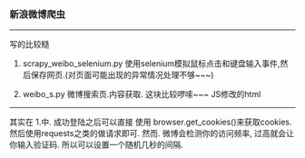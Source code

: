 ### 新浪微博爬虫

---

写的比较糙

1. scrapy_weibo_selenium.py  使用selenium模拟鼠标点击和键盘输入事件,然后保存网页.(对页面可能出现的异常情况处理不够~~~)

2. weibo_s.py 微博搜索页.内容获取. 这块比较啰嗦~~~ JS修改的html


---

其实在 1.中. 成功登陆之后可以直接 使用  browser.get_cookies()来获取cookies. 然后使用requests之类的做请求即可. 
然而. 微博会检测你的访问频率, 过高就会让你输入验证码. 所以可以设置一个随机几秒的间隔.
